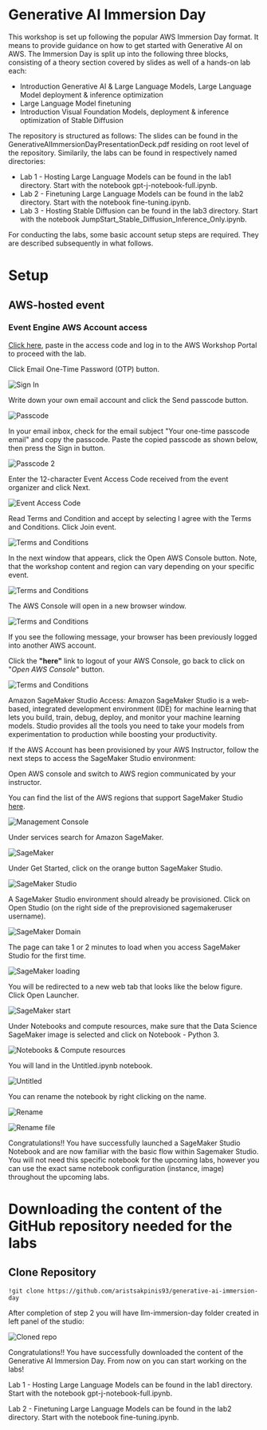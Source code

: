 # Generative AI Immersion Day

This workshop is set up following the popular AWS Immersion Day format. It means to provide guidance on how to get started with Generative AI on AWS. The Immersion Day is split up into the following three blocks, consisting of a theory section covered by slides as well of a hands-on lab each:
- Introduction Generative AI & Large Language Models, Large Language Model deployment & inference optimization
- Large Language Model finetuning
- Introduction Visual Foundation Models, deployment & inference optimization of Stable Diffusion

The repository is structured as follows: The slides can be found in the GenerativeAIImmersionDayPresentationDeck.pdf residing on root level of the repository. Similarily, the labs can be found in respectively named directories: 
- Lab 1 - Hosting Large Language Models can be found in the lab1 directory. Start with the notebook gpt-j-notebook-full.ipynb.
- Lab 2 - Finetuning Large Language Models can be found in the lab2 directory. Start with the notebook fine-tuning.ipynb.
- Lab 3 - Hosting Stable Diffusion can be found in the lab3 directory. Start with the notebook JumpStart_Stable_Diffusion_Inference_Only.ipynb.



For conducting the labs, some basic account setup steps are required. They are described subsequently in what follows.

# Setup

## AWS-hosted event

### Event Engine AWS Account access

[Click here](https://catalog.workshops.aws/join), paste in the access code and log in to the AWS Workshop Portal to proceed with the lab. 

Click Email One-Time Password (OTP) button.

![Sign In](./img/3-sign-in.png)

Write down your own email account and click the Send passcode button.

![Passcode](./img/3-one-time-passcode.png)

In your email inbox, check for the email subject "Your one-time passcode email" and copy the passcode. Paste the copied passcode as shown below, then press the Sign in button.

![Passcode 2](./img/3-one-time-passcode-2.png)

Enter the 12-character Event Access Code received from the event organizer and click Next.

![Event Access Code](./img/3-event-access-code.png)

Read Terms and Condition and accept by selecting I agree with the Terms and Conditions. Click Join event.

![Terms and Conditions](./img/3-terms-and-condition.png)

In the next window that appears, click the Open AWS Console button. Note, that the workshop content and region can vary depending on your specific event.

![Terms and Conditions](./img/3-test-event.png)

The AWS Console will open in a new browser window.

![Terms and Conditions](./img/3-event-generator-aws-console-3.png)

If you see the following message, your browser has been previously logged into another AWS account.

Click the **"here"** link to logout of your AWS Console, go back to click on "*Open AWS Console*" button.

![Terms and Conditions](./img/3-event-generator-aws-console-signout.png)

Amazon SageMaker Studio Access: Amazon SageMaker Studio is a web-based, integrated development environment (IDE) for machine learning that lets you build, train, debug, deploy, and monitor your machine learning models. Studio provides all the tools you need to take your models from experimentation to production while boosting your productivity.

If the AWS Account has been provisioned by your AWS Instructor, follow the next steps to access the SageMaker Studio environment:

Open AWS console and switch to AWS region communicated by your instructor. 

You can find the list of the AWS regions that support SageMaker Studio [here](https://docs.aws.amazon.com/sagemaker/latest/dg/studio.html).

![Management Console](./img/mgmtConsole.png)

Under services search for Amazon SageMaker.

![SageMaker](./img/sagemaker.png)

Under Get Started, click on the orange button SageMaker Studio.

![SageMaker Studio](./img/sagemakerStudio.png)

A SageMaker Studio environment should already be provisioned. Click on Open Studio (on the right side of the preprovisioned sagemakeruser username).

![SageMaker Domain](./img/sagemakerDomain.png)

The page can take 1 or 2 minutes to load when you access SageMaker Studio for the first time.

![SageMaker loading](./img/sagemakerLoading.png)

You will be redirected to a new web tab that looks like the below figure. Click Open Launcher.

![SageMaker start](./img/openLauncher.png)

Under Notebooks and compute resources, make sure that the Data Science SageMaker image is selected and click on Notebook - Python 3.

![Notebooks & Compute resources](./img/notebooksComputeResources.png)

You will land in the Untitled.ipynb notebook.

![Untitled](./img/untitled.png)

You can rename the notebook by right clicking on the name.

![Rename](./img/rename.png)

![Rename file](./img/renameFile.png)

Congratulations!! You have successfully launched a SageMaker Studio Notebook and are now familiar with the basic flow within Sagemaker Studio. You will not need this specific notebook for the upcoming labs, however you can use the exact same notebook configuration (instance, image) throughout the upcoming labs.

# Downloading the content of the GitHub repository needed for the labs

## Clone Repository

```console
!git clone https://github.com/aristsakpinis93/generative-ai-immersion-day
```

After completion of step 2 you will have llm-immersion-day folder created in left panel of the studio:

![Cloned repo](./img/cloned.png)

Congratulations!! You have successfully downloaded the content of the Generative AI Immersion Day. From now on you can start working on the labs! 

Lab 1 - Hosting Large Language Models can be found in the lab1 directory. Start with the notebook gpt-j-notebook-full.ipynb.

Lab 2 - Finetuning Large Language Models can be found in the lab2 directory. Start with the notebook fine-tuning.ipynb.

